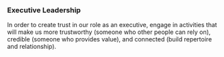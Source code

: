 ### Executive Leadership

In order to create trust in our role as an executive, engage in activities that will make us more trustworthy (someone who other people can rely on), credible (someone who provides value), and connected (build repertoire and relationship).
